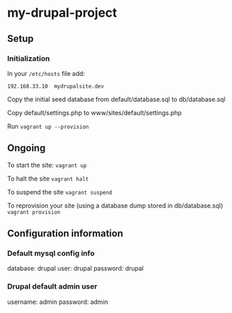 # my-drupal-project

## Setup


### Initialization
In your `/etc/hosts` file add:

`
192.168.33.10  mydrupalsite.dev
`

Copy the initial seed database from default/database.sql to db/database.sql

Copy default/settings.php to www/sites/default/settings.php

Run `vagrant up --provision`

## Ongoing

To start the site:
`
vagrant up
`

To halt the site
`
vagrant halt
`


To suspend the site
`
vagrant suspend
`

To reprovision your site (using a database dump stored in db/database.sql)
`
vagrant provision
`

## Configuration information
### Default mysql config info
database:  drupal
user:      drupal
password:  drupal

### Drupal default admin user
username:  admin
password:  admin





